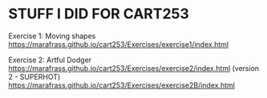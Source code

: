 # STUFF I DID FOR CART253


Exercise 1: Moving shapes
https://marafrass.github.io/cart253/Exercises/exercise1/index.html


Exercise 2: Artful Dodger
https://marafrass.github.io/cart253/Exercises/exercise2/index.html
(version 2 - SUPERHOT)
https://marafrass.github.io/cart253/Exercises/exercise2B/index.html

